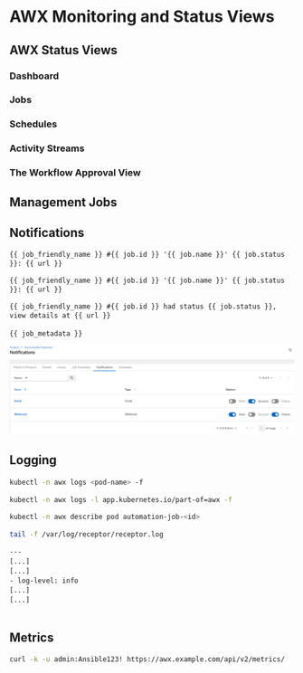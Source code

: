 # AWX Monitoring and Status Views


## AWX Status Views


### Dashboard


### Jobs


### Schedules


### Activity Streams


### The Workflow Approval View


## Management Jobs


## Notifications


```
{{ job_friendly_name }} #{{ job.id }} '{{ job.name }}' {{ job.status }}: {{ url }}
```


```
{{ job_friendly_name }} #{{ job.id }} '{{ job.name }}' {{ job.status }}: {{ url }}
```


```
{{ job_friendly_name }} #{{ job.id }} had status {{ job.status }}, view details at {{ url }}

{{ job_metadata }}
```

![AWX Notifications for Job Templates](resources/images/34.png)


## Logging


```bash
kubectl -n awx logs <pod-name> -f
```


```bash
kubectl -n awx logs -l app.kubernetes.io/part-of=awx -f
```


```bash
kubectl -n awx describe pod automation-job-<id>
```


```bash
tail -f /var/log/receptor/receptor.log
```


```bash
---
[...]
[...]
- log-level: info
[...]
[...]
 
```


## Metrics


```bash
curl -k -u admin:Ansible123! https://awx.example.com/api/v2/metrics/
```